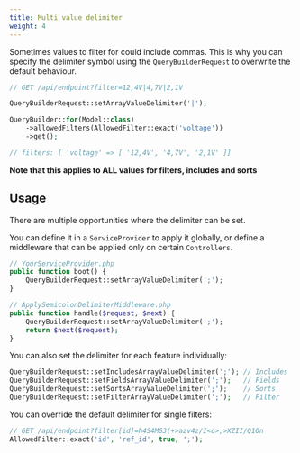 ```yaml
---
title: Multi value delimiter
weight: 4
---
```


Sometimes values to filter for could include commas. This is why you can specify the delimiter symbol using the `QueryBuilderRequest` to overwrite the default behaviour.

```php
// GET /api/endpoint?filter=12,4V|4,7V|2,1V

QueryBuilderRequest::setArrayValueDelimiter('|');

QueryBuilder::for(Model::class)
    ->allowedFilters(AllowedFilter::exact('voltage'))
    ->get();

// filters: [ 'voltage' => [ '12,4V', '4,7V', '2,1V' ]]
```

__Note that this applies to ALL values for filters, includes and sorts__

## Usage 

There are multiple opportunities where the delimiter can be set.

You can define it in a `ServiceProvider` to apply it globally, or define a middleware that can be applied only on certain `Controllers`.
```php
// YourServiceProvider.php
public function boot() {
    QueryBuilderRequest::setArrayValueDelimiter(';');
}

// ApplySemicolonDelimiterMiddleware.php
public function handle($request, $next) {
    QueryBuilderRequest::setArrayValueDelimiter(';');
    return $next($request);
}
```

You can also set the delimiter for each feature individually:
```php
QueryBuilderRequest::setIncludesArrayValueDelimiter(';'); // Includes
QueryBuilderRequest::setFieldsArrayValueDelimiter(';');   // Fields
QueryBuilderRequest::setSortsArrayValueDelimiter(';');    // Sorts
QueryBuilderRequest::setFilterArrayValueDelimiter(';');   // Filter
```

You can override the default delimiter for single filters:
```php
// GET /api/endpoint?filter[id]=h4S4MG3(+>azv4z/I<o>,>XZII/Q1On
AllowedFilter::exact('id', 'ref_id', true, ';');
```
